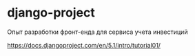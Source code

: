# django-project
Опыт разработки фронт-енда для сервиса учета инвестиций

https://docs.djangoproject.com/en/5.1/intro/tutorial01/